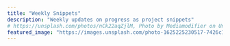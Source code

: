 ```yaml
---
title: "Weekly Snippets"
description: "Weekly updates on progress as project snippets"
# https://unsplash.com/photos/nCk22aqZjlM, Photo by Mediamodifier on Unsplash
featured_image: "https://images.unsplash.com/photo-1625225230517-7426c1be750c"
---
```

